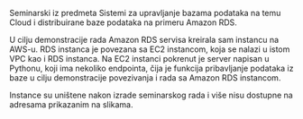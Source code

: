 Seminarski iz predmeta Sistemi za upravljanje bazama podataka na temu Cloud i distribuirane baze podataka na primeru Amazon RDS.

U cilju demonstracije rada Amazon RDS servisa kreirala sam instancu na AWS-u. RDS instanca je povezana sa EC2 instancom, koja se nalazi u istom VPC kao i RDS instanca.
Na EC2 instanci pokrenut je server napisan u Pythonu, koji ima nekoliko endpointa, čija je funkcija pribavljanje podataka iz baze u cilju demonstracije povezivanja i rada sa Amazon RDS instancom.

Instance su uništene nakon izrade seminarskog rada i više nisu dostupne na adresama prikazanim na slikama.

